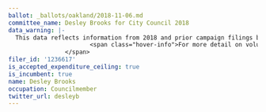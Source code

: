 ```yaml
---
ballot: _ballots/oakland/2018-11-06.md
committee_name: Desley Brooks for City Council 2018
data_warning: |-
  This data reflects information from 2018 and prior campaign filings because the candidate is using the same campaign account for multiple elections. Therefore contribution and experditure calculations may include money raised for or spent on prior elections. <span class="hover-info-container"><img src="/assets/images/icon_more_info.png" alt="Question mark in a circle">
                       <span class="hover-info">For more detail on voluntary spending limits, see the <a href="/faq/">FAQ article</a>.</span>
                </span>
filer_id: '1236617'
is_accepted_expenditure_ceiling: true
is_incumbent: true
name: Desley Brooks
occupation: Councilmember
twitter_url: desleyb
---
```

